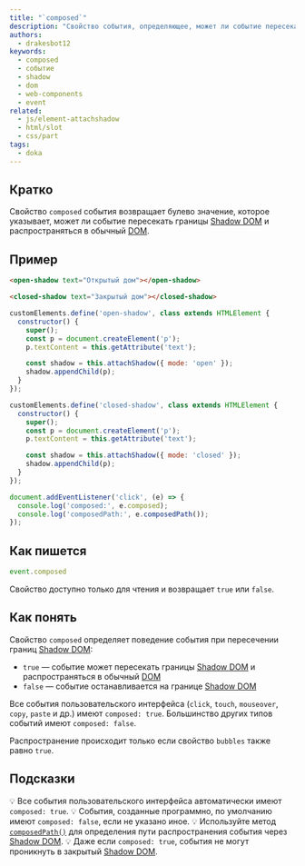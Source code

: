 ```yaml
---
title: "`composed`"
description: "Свойство события, определяющее, может ли событие пересекать границы Shadow DOM и распространяться в обычный DOM."
authors:
  - drakesbot12
keywords:
  - composed
  - событие
  - shadow
  - dom
  - web-components
  - event
related:
  - js/element-attachshadow
  - html/slot
  - css/part
tags:
  - doka
---
```


## Кратко

Свойство `composed` события возвращает булево значение, которое указывает, может ли событие пересекать границы [Shadow DOM](/js/shadowdom/) и распространяться в обычный [DOM](/js/dom/).

## Пример

```html
<open-shadow text="Открытый дом"></open-shadow>

<closed-shadow text="Закрытый дом"></closed-shadow>
```

```javascript
customElements.define('open-shadow', class extends HTMLElement {
  constructor() {
    super();
    const p = document.createElement('p');
    p.textContent = this.getAttribute('text');

    const shadow = this.attachShadow({ mode: 'open' });
    shadow.appendChild(p);
  }
});

customElements.define('closed-shadow', class extends HTMLElement {
  constructor() {
    super();
    const p = document.createElement('p');
    p.textContent = this.getAttribute('text');

    const shadow = this.attachShadow({ mode: 'closed' });
    shadow.appendChild(p);
  }
});

document.addEventListener('click', (e) => {
  console.log('composed:', e.composed);
  console.log('composedPath:', e.composedPath());
});
```

## Как пишется

```javascript
event.composed
```

Свойство доступно только для чтения и возвращает `true` или `false`.

## Как понять

Свойство `composed` определяет поведение события при пересечении границ [Shadow DOM](/js/shadowdom/):

- `true` — событие может пересекать границы [Shadow DOM](/js/shadowdom/) и распространяться в обычный [DOM](/js/dom/)
- `false` — событие останавливается на границе [Shadow DOM](/js/shadowdom/)

Все события пользовательского интерфейса (`click`, `touch`, `mouseover`, `copy`, `paste` и др.) имеют `composed: true`. Большинство других типов событий имеют `composed: false`.

Распространение происходит только если свойство `bubbles` также равно `true`.

## Подсказки

💡 Все события пользовательского интерфейса автоматически имеют `composed: true`.
💡 События, созданные программно, по умолчанию имеют `composed: false`, если не указано иное.
💡 Используйте метод [`composedPath()`](/js/event-composedpath) для определения пути распространения события через [Shadow DOM](/js/shadowdom/).
💡 Даже если `composed: true`, события не могут проникнуть в закрытый [Shadow DOM](/js/shadowdom/).
